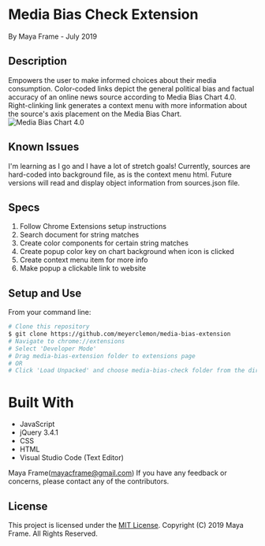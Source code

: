 # Media Bias Check Extension
By Maya Frame - July 2019

## Description
Empowers the user to make informed choices about their media consumption. Color-coded links depict the general political bias and factual accuracy of an online news source according to Media Bias Chart 4.0.
Right-clinking link generates a context menu with more information about the source's axis placement on the Media Bias Chart.
![Media Bias Chart 4.0](/images/Media-Bias-Chart_4.0.jpg)

## Known Issues
I'm learning as I go and I have a lot of stretch goals!
Currently, sources are hard-coded into background file, as is the context menu html. Future versions will read and display object information from sources.json file.

## Specs 
1. Follow Chrome Extensions setup instructions
2. Search document for string matches 
3. Create color components for certain string matches
4. Create popup color key on chart background when icon is clicked
5. Create context menu item for more info
6. Make popup a clickable link to website

## Setup and Use
From your command line:

```bash
# Clone this repository
$ git clone https://github.com/meyerclemon/media-bias-extension
# Navigate to chrome://extensions
# Select 'Developer Mode'
# Drag media-bias-extension folder to extensions page
# OR
# Click 'Load Unpacked' and choose media-bias-check folder from the directory
```
# Built With
* JavaScript
* jQuery 3.4.1
* CSS
* HTML
* Visual Studio Code (Text Editor)

Maya Frame(mayacframe@gmail.com)
If you have any feedback or concerns, please contact any of the contributors.

## License

This project is licensed under the [MIT License](https://opensource.org/licenses/MIT). Copyright (C) 2019 Maya Frame. All Rights Reserved.
